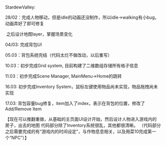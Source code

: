 StardewValley:

28/02：完成人物移动，但是idle的动画还没制作，所以idle->walking有小bug，动画弄好了即可修复

​			  之后设计地图layer，掌握场景变化

04/03: 完成背包UI

05.03：背包系统完结（代码太烂不做改动，以后重写）

10.03：初步完成Grid system, 目前构建了二维数组存储所有格子信息

11.03：初步完成Scene Manager, MainMenu->Home的跳转

16.03: 初步完成Inventory System，鼠标左键使用物品尚未实现，物品拖拽尚未实现

17.03: 背包容量bug修复，item加入了index，表示在背包的位置，修改了Add/Remove Item

【现在可以推翻重做，从基础的主页面UI设计开始，然后设计人物进入游戏内的房子，出去的地图
代码部分除了Inventory系统很乱，其他都很清晰。
（代码部分之后需要完成的有“游戏内的时间设定”，与作物息息相关，以及用菜10完成第一个“NPC”）】
